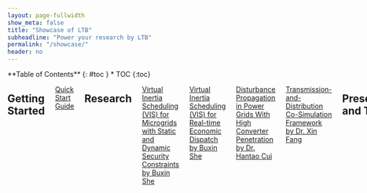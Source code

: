 ```yaml
---
layout: page-fullwidth
show_meta: false
title: "Showcase of LTB"
subheadline: "Power your research by LTB"
permalink: "/showcase/"
header: no
---
```


<div class="row">
<div class="medium-4 medium-push-8 columns" markdown="1">
<div class="panel radius" markdown="1">
**Table of Contents**
{: #toc }
*  TOC
{:toc}
</div>
</div><!-- /.medium-4.columns -->

<div class="medium-8 medium-pull-4 columns" markdown="1">

## Getting Started
[Quick Start Guide](/showcase/quickstart/)
              
## Research

[Virtual Inertia Scheduling (VIS) for Microgrids with Static and Dynamic Security Constraints by Buxin She](/showcase/microvis/)

[Virtual Inertia Scheduling (VIS) for Real-time Economic Dispatch by Buxin She](/showcase/visrted/)

[Disturbance Propagation in Power Grids With High Converter Penetration by Dr. Hantao Cui](/showcase/emw/)

[Transmission-and-Distribution Co-Simulation Framework by Dr. Xin Fang](/showcase/tdcosim/)

## Presentations and Talks

[DiME and AGVis: Distributed Messaging Environment and Geographical Visualizer for CURENT Large-scale Testbed (LTB) by Jinning Wang](/showcase/naps2023/)

[Advancing a Decarbonized Power Grid: A Transient Stability Perspective with LTB - Talk at UTK ECE522 Course by Jinning Wang](/showcase/ece2023/)

[CURENT Large-scale Testbed (LTB) - A Comprehensive Power System Testing Platform, Presentation at CURENT Industry Conference 2023 by Jinning Wang](/showcase/pre2023/)

[CURENT Large-scale Testbed (LTB), A seminar at Stanford in April 2021 by Dr. Fangxing (Fran) Li](/showcase/pre2021/)

## Publications with LTB Support

### Journal

1. B. She, F. Li, H. Cui, J. Wang, Q. Zhang and R. Bo, "Virtual Inertia Scheduling (VIS) for Real-time Economic Dispatch of IBRs-penetrated Power Systems," in IEEE Transactions on Sustainable Energy, doi: 10.1109/TSTE.2023.3319307.
1. Zhang, Q., Li, F. A Dataset for Electricity Market Studies on Western and Northeastern Power Grids in the United States. *Sci Data*  **10** , 646 (2023). https://doi.org/10.1038/s41597-023-02448-w
1. H. Cui et al., "Disturbance Propagation in Power Grids With High Converter Penetration," in Proceedings of the IEEE, doi: 10.1109/JPROC.2022.3173813.
1. W. Wang, X. Fang, H. Cui, F. Li, Y. Liu and T. J. Overbye, "Transmission-and-Distribution Dynamic Co-Simulation Framework for Distributed Energy Resource Frequency Response," in IEEE Transactions on Smart Grid, vol. 13, no. 1, pp. 482-495, Jan. 2022, doi: 10.1109/TSG.2021.3118292.
1. Y. Zhang et al., "Encoding Frequency Constraints in Preventive Unit Commitment Using Deep Learning With Region-of-Interest Active Sampling," in IEEE Transactions on Power Systems, vol. 37, no. 3, pp. 1942-1955, May 2022, doi: 10.1109/TPWRS.2021.3110881.
1. C. Lackner, D. Osipov, H. Cui and J. H. Chow, "A Privacy-Preserving Distributed Wide-Area Automatic Generation Control Scheme," in IEEE Access, vol. 8, pp. 212699-212708, 2020, doi: 10.1109/ACCESS.2020.3040883.
1. H. Cui, F. Li, and K. Tomsovic, "Cyber-physical system testbed for power system monitoring and wide-area control verification," IET Energy Systems Integration, vol. 2, no. 1, pp. 32-39, 2020.

### Conference

1. N. Parsly, J. Wang, N. West, Q. Zhang, H. Cui and F. Li, "DiME and AGVis: A Distributed Messaging Environment and Geographical Visualizer for Large-Scale Power System Simulation," 2023 North American Power Symposium (NAPS), Asheville, NC, USA, 2023, pp. 1-5, doi: 10.1109/NAPS58826.2023.10318583.
1. Y. Liu et al., "Transmission-Distribution Dynamic Co-simulation of Electric Vehicles Providing Grid Frequency Response," 2022 IEEE Power & Energy Society General Meeting (PESGM), 2022, pp. 1-5, doi: 10.1109/PESGM48719.2022.9917027.
1. H. Cui and Y. Zhang, "Andes_gym: A Versatile Environment for Deep Reinforcement Learning in Power Systems," 2022 IEEE Power & Energy Society General Meeting (PESGM), 2022, pp. 01-05, doi: 10.1109/PESGM48719.2022.9916967.

### Report

1. W. Wang, X. Fang, H. Cui, J. Wang, F. Li, Y. Liu, T. J. Overbye, M. Cai, and C. Irwin, "Cyber-Physical Dynamic System (CPDS) Modeling for Frequency Regulation and AGC Services of Distributed Energy Resources," August 2022. [Online]. Available: https://www.osti.gov/biblio/1882191.
=======
[Publication list with LTB support](/showcase/pub/)
